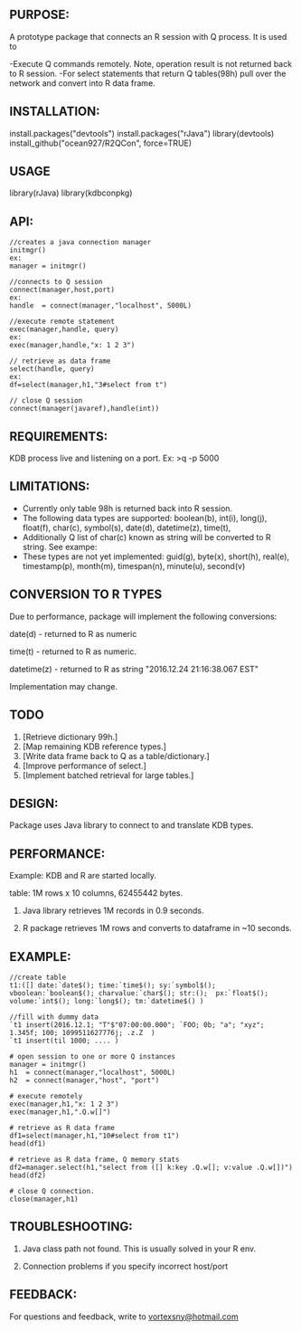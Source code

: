 ## PURPOSE:
A prototype package that connects an R session with Q process. It is used to

-Execute Q commands remotely. Note, operation result is not returned back to R session.
-For select statements that return Q tables(98h) pull over the network and convert into R data frame.


## INSTALLATION:
install.packages("devtools")
install.packages("rJava")
library(devtools)
install_github("ocean927/R2QCon", force=TRUE)


## USAGE
library(rJava)
library(kdbconpkg)


## API:
```
//creates a java connection manager
initmgr() 
ex: 
manager = initmgr()

//connects to Q session
connect(manager,host,port)
ex: 
handle  = connect(manager,"localhost", 5000L) 

//execute remote statement
exec(manager,handle, query)
ex:
exec(manager,handle,"x: 1 2 3")

// retrieve as data frame
select(handle, query)
ex:
df=select(manager,h1,"3#select from t")

// close Q session
connect(manager(javaref),handle(int))
```

## REQUIREMENTS:
KDB process live and listening on a  port.
Ex: >q -p 5000


## LIMITATIONS:
- Currently only table 98h is returned back into R session.
- The following data types are supported: 
boolean(b), int(i), long(j), float(f), char(c), symbol(s), 
date(d), datetime(z), time(t), 
- Additionally Q list of char(c) known as string 
will be converted to R string. See exampe:
- These types are not yet implemented:
guid(g), byte(x), short(h), real(e), timestamp(p), month(m),
timespan(n), minute(u), second(v)

## CONVERSION TO R TYPES
Due to performance, package will implement 
the following conversions:

date(d) - returned to R as numeric

time(t) - returned to R as numeric. 

datetime(z) - returned to R as string "2016.12.24 21:16:38.067 EST"

Implementation may change.

## TODO
1. [Retrieve dictionary 99h.]
2. [Map remaining KDB reference types.]
3. [Write data frame back to Q as a table/dictionary.]
4. [Improve performance of select.]
5. [Implement batched retrieval for large tables.]


## DESIGN:
Package uses Java library to connect to 
and translate KDB types.


## PERFORMANCE:
Example:
KDB and R are started locally.

table: 1M rows x 10 columns, 62455442 bytes.

1. Java library retrieves 1M records in 0.9 seconds.

2. R package retrieves 1M rows and converts to dataframe in ~10 seconds.


## EXAMPLE:

```
//create table
t1:([] date:`date$(); time:`time$(); sy:`symbol$(); vboolean:`boolean$(); charvalue:`char$(); str:();  px:`float$(); volume:`int$(); long:`long$(); tm:`datetime$() )

//fill with dummy data
`t1 insert(2016.12.1; "T"$"07:00:00.000"; `FOO; 0b; "a"; "xyz"; 1.345f; 100; 1099511627776j; .z.Z  )
`t1 insert(til 1000; .... )

# open session to one or more Q instances
manager = initmgr()
h1  = connect(manager,"localhost", 5000L)
h2  = connect(manager,"host", "port") 

# execute remotely
exec(manager,h1,"x: 1 2 3")
exec(manager,h1,".Q.w[]")

# retrieve as R data frame
df1=select(manager,h1,"10#select from t1")
head(df1)

# retrieve as R data frame, Q memory stats
df2=manager.select(h1,"select from ([] k:key .Q.w[]; v:value .Q.w[])")
head(df2)

# close Q connection.
close(manager,h1)
```

## TROUBLESHOOTING:

1. Java class path not found.
This is usually solved in your R env.

2. Connection problems if you specify incorrect host/port

## FEEDBACK:
For questions and feedback, write to vortexsny@hotmail.com
